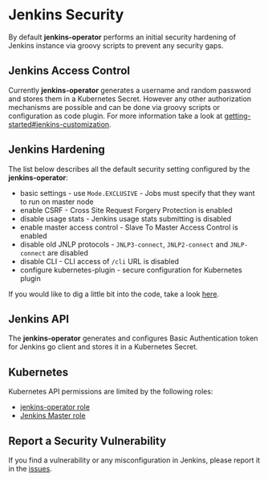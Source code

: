 # Jenkins Security

By default **jenkins-operator** performs an initial security hardening of Jenkins instance via groovy scripts to prevent any security gaps.

## Jenkins Access Control

Currently **jenkins-operator** generates a username and random password and stores them in a Kubernetes Secret.
However any other authorization mechanisms are possible and can be done via groovy scripts or configuration as code plugin.
For more information take a look at [getting-started#jenkins-customization](getting-started.md#jenkins-customisation). 

## Jenkins Hardening

The list below describes all the default security setting configured by the **jenkins-operator**:
- basic settings - use `Mode.EXCLUSIVE` - Jobs must specify that they want to run on master node
- enable CSRF - Cross Site Request Forgery Protection is enabled
- disable usage stats - Jenkins usage stats submitting is disabled
- enable master access control - Slave To Master Access Control is enabled
- disable old JNLP protocols - `JNLP3-connect`, `JNLP2-connect` and `JNLP-connect` are disabled
- disable CLI - CLI access of `/cli` URL is disabled
- configure kubernetes-plugin - secure configuration for Kubernetes plugin

If you would like to dig a little bit into the code, take a look [here](../pkg/controller/jenkins/configuration/base/resources/base_configuration_configmap.go).

## Jenkins API

The **jenkins-operator** generates and configures Basic Authentication token for Jenkins go client and stores it in a Kubernetes Secret.

## Kubernetes

Kubernetes API permissions are limited by the following roles:
- [jenkins-operator role](../deploy/role.yaml)  
- [Jenkins Master role](../pkg/controller/jenkins/configuration/base/resources/rbac.go)

## Report a Security Vulnerability

If you find a vulnerability or any misconfiguration in Jenkins, please report it in the [issues](https://github.com/jenkinsci/kubernetes-operator/issues). 


